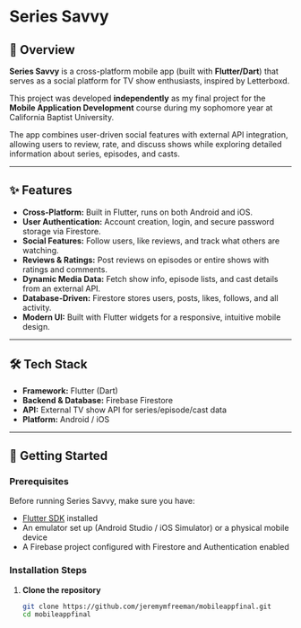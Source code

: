# Series Savvy  

## 📖 Overview  
**Series Savvy** is a cross-platform mobile app (built with **Flutter/Dart**) that serves as a social platform for TV show enthusiasts, inspired by Letterboxd.  

This project was developed **independently** as my final project for the **Mobile Application Development** course during my sophomore year at California Baptist University.  

The app combines user-driven social features with external API integration, allowing users to review, rate, and discuss shows while exploring detailed information about series, episodes, and casts.  

---

## ✨ Features  
- **Cross-Platform:** Built in Flutter, runs on both Android and iOS.  
- **User Authentication:** Account creation, login, and secure password storage via Firestore.  
- **Social Features:** Follow users, like reviews, and track what others are watching.  
- **Reviews & Ratings:** Post reviews on episodes or entire shows with ratings and comments.  
- **Dynamic Media Data:** Fetch show info, episode lists, and cast details from an external API.  
- **Database-Driven:** Firestore stores users, posts, likes, follows, and all activity.  
- **Modern UI:** Built with Flutter widgets for a responsive, intuitive mobile design.  

---

## 🛠 Tech Stack  
- **Framework:** Flutter (Dart)  
- **Backend & Database:** Firebase Firestore  
- **API:** External TV show API for series/episode/cast data  
- **Platform:** Android / iOS  

---

## 🚀 Getting Started  

### Prerequisites  
Before running Series Savvy, make sure you have:  
- [Flutter SDK](https://flutter.dev/docs/get-started/install) installed  
- An emulator set up (Android Studio / iOS Simulator) or a physical mobile device  
- A Firebase project configured with Firestore and Authentication enabled  

### Installation Steps  
1. **Clone the repository**  
   ```bash
   git clone https://github.com/jeremymfreeman/mobileappfinal.git
   cd mobileappfinal
